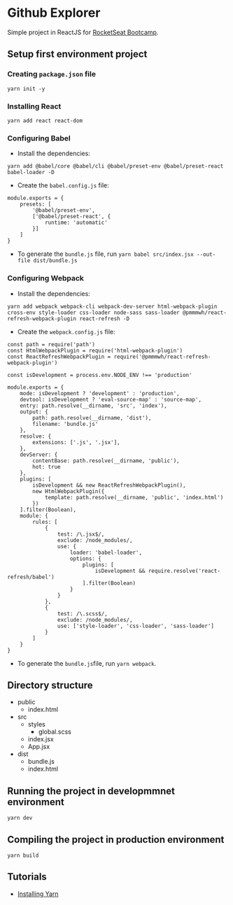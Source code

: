 # Github Explorer
Simple project in ReactJS for [RocketSeat Bootcamp](https://rocketseat.com.br/ignite).

## Setup first environment project
### Creating `package.json` file
```
yarn init -y
```
### Installing React
```
yarn add react react-dom
```

### Configuring Babel
* Install the dependencies:
```
yarn add @babel/core @babel/cli @babel/preset-env @babel/preset-react babel-loader -D
```
* Create the `babel.config.js` file:
```
module.exports = {
    presets: [
        '@babel/preset-env',
        ['@babel/preset-react', {
            runtime: 'automatic'
        }]
    ]
}
```
* To generate the `bundle.js` file, run `yarn babel src/index.jsx --out-file dist/bundle.js`

### Configuring Webpack
* Install the dependencies:
```
yarn add webpack webpack-cli webpack-dev-server html-webpack-plugin cross-env style-loader css-loader node-sass sass-loader @pmmmwh/react-refresh-webpack-plugin react-refresh -D
```
* Create the `webpack.config.js` file:
```
const path = require('path')
const HtmlWebpackPlugin = require('html-webpack-plugin')
const ReactRefreshWebpackPlugin = require('@pmmmwh/react-refresh-webpack-plugin')

const isDevelopment = process.env.NODE_ENV !== 'production'

module.exports = {
    mode: isDevelopment ? 'development' : 'production',
    devtool: isDevelopment ? 'eval-source-map' : 'source-map',
    entry: path.resolve(__dirname, 'src', 'index'),
    output: {
        path: path.resolve(__dirname, 'dist'),
        filename: 'bundle.js'
    },
    resolve: {
        extensions: ['.js', '.jsx'],
    },
    devServer: {
        contentBase: path.resolve(__dirname, 'public'),
        hot: true
    },
    plugins: [
        isDevelopment && new ReactRefreshWebpackPlugin(),
        new HtmlWebpackPlugin({
            template: path.resolve(__dirname, 'public', 'index.html')
        })
    ].filter(Boolean),
    module: {
        rules: [
            {
                test: /\.jsx$/,
                exclude: /node_modules/,
                use: {
                    loader: 'babel-loader',
                    options: {
                        plugins: [
                            isDevelopment && require.resolve('react-refresh/babel')
                        ].filter(Boolean)
                    }
                }
            },
            {
                test: /\.scss$/,
                exclude: /node_modules/,
                use: ['style-loader', 'css-loader', 'sass-loader']
            }
        ]
    }
}
```
* To generate the `bundle.js`file, run `yarn webpack`.

## Directory structure
- public
    - index.html
- src
    - styles
        - global.scss 
    - index.jsx
    - App.jsx
- dist
    - bundle.js
    - index.html

## Running the project in developmmnet environment
```
yarn dev
```

## Compiling the project in production environment
```
yarn build
```

## Tutorials
* [Installing Yarn](https://classic.yarnpkg.com/en/docs/install)